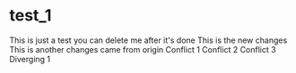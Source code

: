 # test_1

This is just a test you can delete me after it's done
This is the new changes
This is another changes came from origin
Conflict 1
Conflict 2
Conflict 3
Diverging 1

